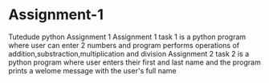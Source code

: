 # Assignment-1
Tutedude python Assignment 1
Assignment 1 task 1 is a python program where user can enter 2 numbers and program performs operations of addition,substraction,multiplication and division
Assignment 2 task 2 is a python program where user enters their first and last name and the program prints a welome message with the user's full name
